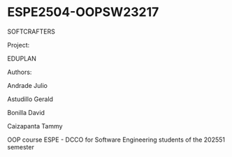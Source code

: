 # ESPE2504-OOPSW23217

SOFTCRAFTERS


Project:

EDUPLAN


Authors:

Andrade Julio

Astudillo Gerald

Bonilla David

Caizapanta Tammy



OOP course ESPE - DCCO for Software Engineering students of the 202551 semester